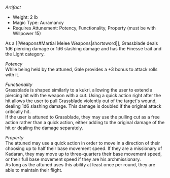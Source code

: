 _Artifact_
 
- Weight: 2 lb
- Magic Type: Auramancy
- Requires Attunement: Potency, Functionality, Property (must be with Willpower 15)
 
As a [[Weapons#Martial Melee Weapons|shortsword]], Grassblade deals 1d6 piercing damage or 1d6 slashing damage and has the Finesse trait and the Light category.
 
_Potency_  
While being held by the attuned, Gale provides a +3 bonus to attack rolls with it.
 
_Functionality_  
Grassblade is shaped similarly to a kukri, allowing the user to extend a piercing hit with the weapon with a cut. Using a quick action right after the hit allows the user to pull Grassblade violently out of the target's wound, dealing 1d6 slashing damage. This damage is doubled if the original attack critically hit.  
If the user is attuned to Grassblade, they may use the pulling cut as a free action rather than a quick action, either adding to the original damage of the hit or dealing the damage separately.
 
_Property_  
The attuned may use a quick action in order to move in a direction of their choosing up to half their base movement speed. If they are a missionary of Kadaran, they may move up to three-quarters their base movement speed, or their full base movement speed if they are his archmissionary.  
As long as the attuned uses this ability at least once per round, they are able to maintain their flight.